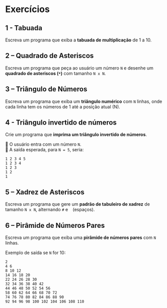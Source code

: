 # Exercícios

## 1 - Tabuada 
Escreva um programa que exiba a **tabuada de multiplicação** de 1 a 10.

## 2 – Quadrado de Asteriscos  
Escreva um programa que peça ao usuário um número `N` e desenhe um **quadrado de asteriscos (`*`)** com tamanho `N x N`.  

## 3 – Triângulo de Números 
Escreva um programa que exiba um **triângulo numérico** com `N` linhas, onde cada linha tem os números de 1 até a posição atual (N).

## 4 - Triângulo invertido de números 
Crie um programa que **imprima um triângulo invertido de números**.  

🔹 O usuário entra com um número `N`.  
🔹 A saída esperada, para `N = 5`, seria:
```
1 2 3 4 5
1 2 3 4
1 2 3
1 2
1
```

## 5 – Xadrez de Asteriscos 
Escreva um programa que gere um **padrão de tabuleiro de xadrez** de tamanho `N x N`, alternando `#` e ` ` (espaços).  

## 6 – Pirâmide de Números Pares  
Escreva um programa que exiba uma **pirâmide de números pares** com `N` linhas.  

Exemplo de saída se `N` for 10:
```
2
4 6
8 10 12
14 16 18 20
22 24 26 28 30
32 34 36 38 40 42
44 46 48 50 52 54 56
58 60 62 64 66 68 70 72
74 76 78 80 82 84 86 88 90
92 94 96 98 100 102 104 106 108 110
```